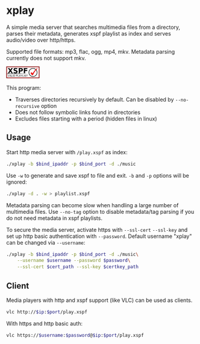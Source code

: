 # xplay

A simple media server that searches multimedia files from a directory, parses their metadata, generates xspf playlist as index and serves audio/video over http/https.

Supported file formats: mp3, flac, ogg, mp4, mkv. Metadata parsing currently does not support mkv.

[![This program produces valid XSPF playlist files.](assets/valid-xspf.png)](https://validator.xspf.org/referrer/)

This program:

- Traverses directories recursively by default. Can be disabled by `--no-recursive` option
- Does not follow symbolic links found in directories
- Excludes files starting with a period (hidden files in linux)

## Usage

Start http media server with `/play.xspf` as index:

```bash
./xplay -b $bind_ipaddr -p $bind_port -d ./music
```

Use `-w` to generate and save xspf to file and exit. `-b` and `-p` options will be ignored:

```bash
./xplay -d . -w > playlist.xspf
```

Metadata parsing can become slow when handling a large number of multimedia files. Use `--no-tag` option to disable metadata/tag parsing if you do not need metadata in xspf playlists.

To secure the media server, activate https with `--ssl-cert` `--ssl-key` and set up http basic authentication with `--password`. Default username "xplay" can be changed via `--username`:

```bash
./xplay -b $bind_ipaddr -p $bind_port -d ./music\
    --username $username --password $password\
    --ssl-cert $cert_path --ssl-key $certkey_path
```

## Client

Media players with http and xspf support (like VLC) can be used as clients.

```bash
vlc http://$ip:$port/play.xspf
```

With https and http basic auth:

```bash
vlc https://$username:$password@$ip:$port/play.xspf
```
